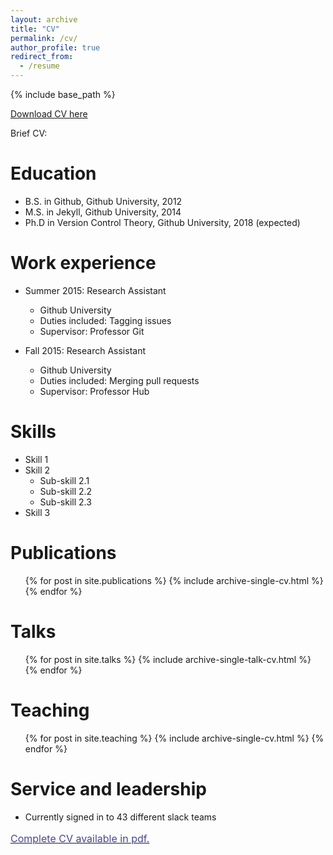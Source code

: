 ```yaml
---
layout: archive
title: "CV"
permalink: /cv/
author_profile: true
redirect_from:
  - /resume
---
```


{% include base_path %}



[Download CV here](https://celis.github.io/files/cv.pdf)


<p>Brief CV:</p>


Education
======
* B.S. in Github, Github University, 2012
* M.S. in Jekyll, Github University, 2014
* Ph.D in Version Control Theory, Github University, 2018 (expected)

Work experience
======
* Summer 2015: Research Assistant
  * Github University
  * Duties included: Tagging issues
  * Supervisor: Professor Git

* Fall 2015: Research Assistant
  * Github University
  * Duties included: Merging pull requests
  * Supervisor: Professor Hub
  
Skills
======
* Skill 1
* Skill 2
  * Sub-skill 2.1
  * Sub-skill 2.2
  * Sub-skill 2.3
* Skill 3

Publications
======
  <ul>{% for post in site.publications %}
    {% include archive-single-cv.html %}
  {% endfor %}</ul>
  
Talks
======
  <ul>{% for post in site.talks %}
    {% include archive-single-talk-cv.html %}
  {% endfor %}</ul>
  
Teaching
======
  <ul>{% for post in site.teaching %}
    {% include archive-single-cv.html %}
  {% endfor %}</ul>
  
Service and leadership
======
* Currently signed in to 43 different slack teams



<a style="line-height: 1.5;" href="https://github.com/celis/celis.github.io/blob/master/files/cv.pdf"><span style="color: #474791;"><span style="font-size: medium;">Complete CV available in pdf.</span></span></a>




